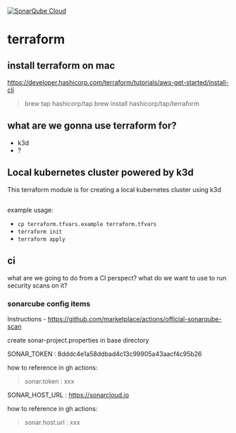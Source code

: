 [![SonarQube Cloud](https://sonarcloud.io/images/project_badges/sonarcloud-light.svg)](https://sonarcloud.io/summary/new_code?id=5050club_terraform)

# terraform

## install terraform on mac

https://developer.hashicorp.com/terraform/tutorials/aws-get-started/install-cli
> brew tap hashicorp/tap
> brew install hashicorp/tap/terraform

## what are we gonna use terraform for?

- k3d
- ?

## Local kubernetes cluster powered by k3d

This terraform module is for creating a local kubernetes cluster using k3d

## 

example usage: 
* `cp terraform.tfvars.example terraform.tfvars`
* `terraform init`
* `terraform apply`

## ci

what are we going to do from a CI perspect?  what do we want to use to run security scans on it?

### sonarcube config items

Instructions - 
https://github.com/marketplace/actions/official-sonarqube-scan

create sonar-project.properties in base directory

SONAR_TOKEN : 8dddc4e1a58ddbad4c13c99905a43aacf4c95b26

how to reference in gh actions:
> sonar.token : xxx

SONAR_HOST_URL : https://sonarcloud.io

how to reference in gh actions:
> sonar.host.url : xxx